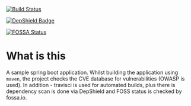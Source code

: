 [![Build Status](https://travis-ci.com/parj/SampleSpringBootApp.svg?branch=master)](https://travis-ci.com/parj/SampleSpringBootApp)

[![DepShield Badge](https://depshield.sonatype.org/badges/parj/SampleSpringBootApp/depshield.svg)](https://depshield.github.io)

[![FOSSA Status](https://app.fossa.io/api/projects/git%2Bgithub.com%2Fparj%2FSampleSpringBootApp.svg?type=shield)](https://app.fossa.io/projects/git%2Bgithub.com%2Fparj%2FSampleSpringBootApp?ref=badge_shield)

# What is this

A sample spring boot application. Whilst building the application using `maven`, the project checks the CVE database for vulnerabilities (OWASP is used). In addition - travisci is used for automated builds, plus there is dependency scan is done via DepShield and FOSS status is checked by fossa.io.